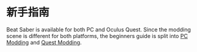 # 新手指南
Beat Saber is available for both PC and Oculus Quest. Since the modding scene is different for both platforms, the beginners guide is split into [PC Modding](./pc-modding.md) and [Quest Modding](./quest-modding.md).

